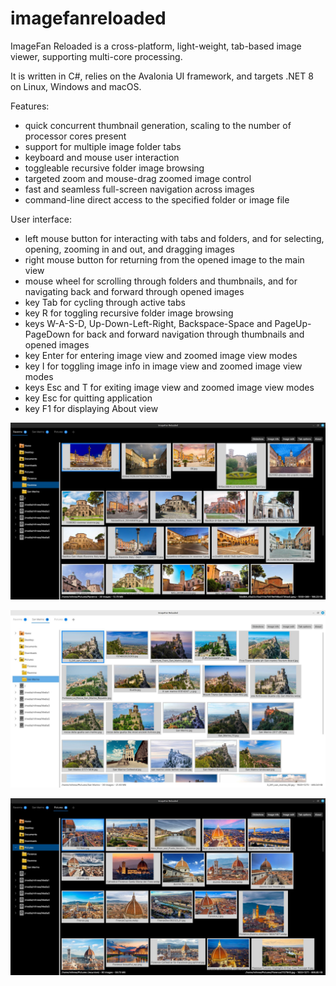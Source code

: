 # imagefanreloaded
ImageFan Reloaded is a cross-platform, light-weight, tab-based image viewer, supporting multi-core processing.

It is written in C#, relies on the Avalonia UI framework, and targets .NET 8 on Linux, Windows and macOS.

Features:
* quick concurrent thumbnail generation, scaling to the number of processor cores present
* support for multiple image folder tabs
* keyboard and mouse user interaction
* toggleable recursive folder image browsing
* targeted zoom and mouse-drag zoomed image control
* fast and seamless full-screen navigation across images
* command-line direct access to the specified folder or image file

User interface:
* left mouse button for interacting with tabs and folders, and for selecting, opening, zooming in and out, and dragging images
* right mouse button for returning from the opened image to the main view
* mouse wheel for scrolling through folders and thumbnails, and for navigating back and forward through opened images
* key Tab for cycling through active tabs
* key R for toggling recursive folder image browsing
* keys W-A-S-D, Up-Down-Left-Right, Backspace-Space and PageUp-PageDown for back and forward navigation through thumbnails and opened images
* key Enter for entering image view and zoomed image view modes
* key I for toggling image info in image view and zoomed image view modes
* keys Esc and T for exiting image view and zoomed image view modes
* key Esc for quitting application
* key F1 for displaying About view

![Screenshot 1](https://raw.githubusercontent.com/mihnea-radulescu/imagefanreloaded/main/Screenshot-1.jpg "ImageFan Reloaded - Screenshot 1")

![Screenshot 2](https://raw.githubusercontent.com/mihnea-radulescu/imagefanreloaded/main/Screenshot-2.jpg "ImageFan Reloaded - Screenshot 2")

![Screenshot 3](https://raw.githubusercontent.com/mihnea-radulescu/imagefanreloaded/main/Screenshot-3.jpg "ImageFan Reloaded - Screenshot 3")
